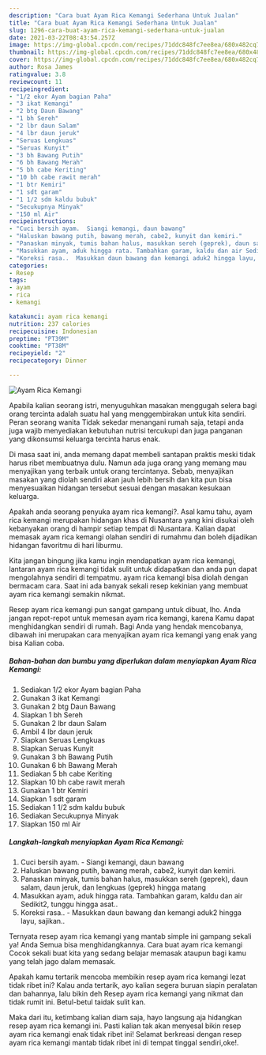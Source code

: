 ```yaml
---
description: "Cara buat Ayam Rica Kemangi Sederhana Untuk Jualan"
title: "Cara buat Ayam Rica Kemangi Sederhana Untuk Jualan"
slug: 1296-cara-buat-ayam-rica-kemangi-sederhana-untuk-jualan
date: 2021-03-22T08:43:54.257Z
image: https://img-global.cpcdn.com/recipes/71ddc848fc7ee8ea/680x482cq70/ayam-rica-kemangi-foto-resep-utama.jpg
thumbnail: https://img-global.cpcdn.com/recipes/71ddc848fc7ee8ea/680x482cq70/ayam-rica-kemangi-foto-resep-utama.jpg
cover: https://img-global.cpcdn.com/recipes/71ddc848fc7ee8ea/680x482cq70/ayam-rica-kemangi-foto-resep-utama.jpg
author: Rosa James
ratingvalue: 3.8
reviewcount: 11
recipeingredient:
- "1/2 ekor Ayam bagian Paha"
- "3 ikat Kemangi"
- "2 btg Daun Bawang"
- "1 bh Sereh"
- "2 lbr daun Salam"
- "4 lbr daun jeruk"
- "Seruas Lengkuas"
- "Seruas Kunyit"
- "3 bh Bawang Putih"
- "6 bh Bawang Merah"
- "5 bh cabe Keriting"
- "10 bh cabe rawit merah"
- "1 btr Kemiri"
- "1 sdt garam"
- "1 1/2 sdm kaldu bubuk"
- "Secukupnya Minyak"
- "150 ml Air"
recipeinstructions:
- "Cuci bersih ayam.  Siangi kemangi, daun bawang"
- "Haluskan bawang putih, bawang merah, cabe2, kunyit dan kemiri."
- "Panaskan minyak, tumis bahan halus, masukkan sereh (geprek), daun salam, daun jeruk, dan lengkuas (geprek) hingga matang"
- "Masukkan ayam, aduk hingga rata. Tambahkan garam, kaldu dan air Sedikit2, tunggu hingga asat.."
- "Koreksi rasa..  Masukkan daun bawang dan kemangi aduk2 hingga layu, sajikan.."
categories:
- Resep
tags:
- ayam
- rica
- kemangi

katakunci: ayam rica kemangi 
nutrition: 237 calories
recipecuisine: Indonesian
preptime: "PT39M"
cooktime: "PT38M"
recipeyield: "2"
recipecategory: Dinner

---
```



![Ayam Rica Kemangi](https://img-global.cpcdn.com/recipes/71ddc848fc7ee8ea/680x482cq70/ayam-rica-kemangi-foto-resep-utama.jpg)

Apabila kalian seorang istri, menyuguhkan masakan menggugah selera bagi orang tercinta adalah suatu hal yang menggembirakan untuk kita sendiri. Peran seorang  wanita Tidak sekedar menangani rumah saja, tetapi anda juga wajib menyediakan kebutuhan nutrisi tercukupi dan juga panganan yang dikonsumsi keluarga tercinta harus enak.

Di masa  saat ini, anda memang dapat membeli santapan praktis meski tidak harus ribet membuatnya dulu. Namun ada juga orang yang memang mau menyajikan yang terbaik untuk orang tercintanya. Sebab, menyajikan masakan yang diolah sendiri akan jauh lebih bersih dan kita pun bisa menyesuaikan hidangan tersebut sesuai dengan masakan kesukaan keluarga. 



Apakah anda seorang penyuka ayam rica kemangi?. Asal kamu tahu, ayam rica kemangi merupakan hidangan khas di Nusantara yang kini disukai oleh kebanyakan orang di hampir setiap tempat di Nusantara. Kalian dapat memasak ayam rica kemangi olahan sendiri di rumahmu dan boleh dijadikan hidangan favoritmu di hari liburmu.

Kita jangan bingung jika kamu ingin mendapatkan ayam rica kemangi, lantaran ayam rica kemangi tidak sulit untuk didapatkan dan anda pun dapat mengolahnya sendiri di tempatmu. ayam rica kemangi bisa diolah dengan bermacam cara. Saat ini ada banyak sekali resep kekinian yang membuat ayam rica kemangi semakin nikmat.

Resep ayam rica kemangi pun sangat gampang untuk dibuat, lho. Anda jangan repot-repot untuk memesan ayam rica kemangi, karena Kamu dapat menghidangkan sendiri di rumah. Bagi Anda yang hendak mencobanya, dibawah ini merupakan cara menyajikan ayam rica kemangi yang enak yang bisa Kalian coba.

<!--inarticleads1-->

##### Bahan-bahan dan bumbu yang diperlukan dalam menyiapkan Ayam Rica Kemangi:

1. Sediakan 1/2 ekor Ayam bagian Paha
1. Gunakan 3 ikat Kemangi
1. Gunakan 2 btg Daun Bawang
1. Siapkan 1 bh Sereh
1. Gunakan 2 lbr daun Salam
1. Ambil 4 lbr daun jeruk
1. Siapkan Seruas Lengkuas
1. Siapkan Seruas Kunyit
1. Gunakan 3 bh Bawang Putih
1. Gunakan 6 bh Bawang Merah
1. Sediakan 5 bh cabe Keriting
1. Siapkan 10 bh cabe rawit merah
1. Gunakan 1 btr Kemiri
1. Siapkan 1 sdt garam
1. Sediakan 1 1/2 sdm kaldu bubuk
1. Sediakan Secukupnya Minyak
1. Siapkan 150 ml Air




<!--inarticleads2-->

##### Langkah-langkah menyiapkan Ayam Rica Kemangi:

1. Cuci bersih ayam.  - Siangi kemangi, daun bawang
1. Haluskan bawang putih, bawang merah, cabe2, kunyit dan kemiri.
1. Panaskan minyak, tumis bahan halus, masukkan sereh (geprek), daun salam, daun jeruk, dan lengkuas (geprek) hingga matang
1. Masukkan ayam, aduk hingga rata. Tambahkan garam, kaldu dan air Sedikit2, tunggu hingga asat..
1. Koreksi rasa..  - Masukkan daun bawang dan kemangi aduk2 hingga layu, sajikan..




Ternyata resep ayam rica kemangi yang mantab simple ini gampang sekali ya! Anda Semua bisa menghidangkannya. Cara buat ayam rica kemangi Cocok sekali buat kita yang sedang belajar memasak ataupun bagi kamu yang telah jago dalam memasak.

Apakah kamu tertarik mencoba membikin resep ayam rica kemangi lezat tidak ribet ini? Kalau anda tertarik, ayo kalian segera buruan siapin peralatan dan bahannya, lalu bikin deh Resep ayam rica kemangi yang nikmat dan tidak rumit ini. Betul-betul taidak sulit kan. 

Maka dari itu, ketimbang kalian diam saja, hayo langsung aja hidangkan resep ayam rica kemangi ini. Pasti kalian tak akan menyesal bikin resep ayam rica kemangi enak tidak ribet ini! Selamat berkreasi dengan resep ayam rica kemangi mantab tidak ribet ini di tempat tinggal sendiri,oke!.

